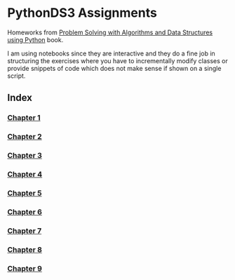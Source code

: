 # PythonDS3 Assignments
Homeworks from [Problem Solving with Algorithms and Data Structures using Python](https://runestone.academy/runestone/books/published/pythonds3/index.html) book.

I am using notebooks since they are interactive and they do a fine job in structuring the exercises where
you have to incrementally modify classes or provide snippets of code which does not make sense if 
shown on a single script.

## Index

### [Chapter 1](https://github.com/RiccardoMPesce/PythonDS3-Selected-Assignments/blob/main/chap1/)

### [Chapter 2](https://github.com/RiccardoMPesce/PythonDS3-Selected-Assignments/blob/main/chap2/)

### [Chapter 3](https://github.com/RiccardoMPesce/PythonDS3-Selected-Assignments/blob/main/chap3/)

### [Chapter 4](https://github.com/RiccardoMPesce/PythonDS3-Selected-Assignments/blob/main/chap4/)

### [Chapter 5](https://github.com/RiccardoMPesce/PythonDS3-Selected-Assignments/blob/main/chap5/)

### [Chapter 6](https://github.com/RiccardoMPesce/PythonDS3-Selected-Assignments/blob/main/chap6/)

### [Chapter 7](https://github.com/RiccardoMPesce/PythonDS3-Selected-Assignments/blob/main/chap7/)

### [Chapter 8](https://github.com/RiccardoMPesce/PythonDS3-Selected-Assignments/blob/main/chap8/)

### [Chapter 9](https://github.com/RiccardoMPesce/PythonDS3-Selected-Assignments/blob/main/chap9/)
